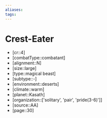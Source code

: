 ```yaml
---
aliases: 
tags: 
---
```


# Crest-Eater

- [cr::4]
- [combatType::combatant]
- [alignment::N]
- [size::large]
- [type::magical beast]
- [subtype::-]
- [environment::deserts]
- [climate::warm]
- [planet::Kasath]
- [organization::['solitary', 'pair', 'pride(3-6)']]
- [source::AA]
- [page::30]

